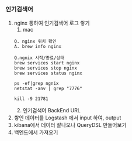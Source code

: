 ### 인기검색어

1. nginx 통하여 인기검색어 로그 쌓기
   1. mac
   ```
   Q. nginx 위치 확인
   A. brew info nginx
   
   Q.ngnix 시작/종료/상태
   brew services start nginx
   brew services stop nginx
   brew services status nginx
   
   ps -ef|grep ngnix
   netstat -anv | grep "7776"
   
   kill -9 21781
   ```
   2. 인기검색어 BackEnd URL
2. 쌓인 데이터를 Logstash 에서 input 하여, output
3. kibana에서 데이터 잘나오나 QueryDSL 만들어보기
4. 백엔드에서 가져오기